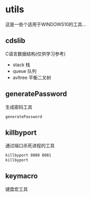 # utils
这是一些个适用于WINDOWS10的工具...


## cdslib 
C语言数据结构(仅供学习参考)
- stack 栈
- queue 队列
- avltree 平衡二叉树

## generatePassword
生成密码工具

```cmd
generatePassword
```

## killbyport
通过端口杀死进程的工具
```cmd
killbyport 8080 8081
killbyport
```
## keymacro
键盘宏工具
